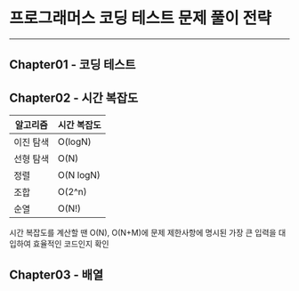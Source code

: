 # 프로그래머스 코딩 테스트 문제 풀이 전략
***

## Chapter01 - 코딩 테스트

## Chapter02 - 시간 복잡도
| 알고리즘 | 시간 복잡도    |
|------|-----------|
| 이진 탐색 | O(logN)   |
| 선형 탐색 | O(N)      |
| 정렬   | O(N logN) |
| 조합   | O(2^n)    |
| 순열   | O(N!)     |

시간 복잡도를 계산할 땐 O(N), O(N+M)에 문제 제한사항에 명시된 가장 큰 입력을 대입하여 효율적인 코드인지 확인

## Chapter03 - 배열